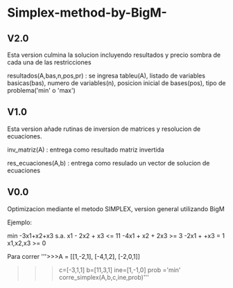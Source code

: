 # Simplex-method-by-BigM-
V2.0
----
Esta version culmina la solucion incluyendo resultados y precio sombra de cada una de las restricciones

resultados(A,bas,n,pos,pr)  : se ingresa tableu(A), listado de variables basicas(bas), numero de variables(n), posicion inicial de bases(pos), tipo de problema('min' o 'max')

V1.0
----
Esta version añade rutinas de inversion de matrices y resolucion de ecuaciones.

inv_matriz(A) : entrega como resultado matriz invertida

res_ecuaciones(A,b) : entrega como resulado un vector de solucion de ecuaciones


V0.0
----
Optimizacion mediante el metodo SIMPLEX, version general utilizando BigM

Ejemplo:

min -3x1+x2+x3
s.a.
      x1 - 2x2 +  x3 <= 11
    -4x1 +  x2 + 2x3 >=  3
    -2x1 +       +x3 =   1
            x1,x2,x3 >=  0

Para correr
'''>>>A = [[1,-2,1],
       [-4,1,2],
       [-2,0,1]]
>>>c=[-3,1,1]
>>>b=[11,3,1]
>>>ine=[1,-1,0]
>>>prob ='min'
>>>corre_simplex(A,b,c,ine,prob)'''
